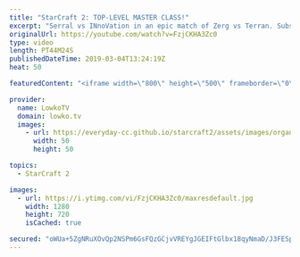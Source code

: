 ```yaml
---
title: "StarCraft 2: TOP-LEVEL MASTER CLASS!"
excerpt: "Serral vs INnoVation in an epic match of Zerg vs Terran. Subscribe for more videos: http://lowko.tv/youtube Insane Protoss macro: https://goo.gl/kYVEow  What a game! INnoVation really shows how to play late game versus an extremely cautious Zerg players. However, Serral is ready to spring the trap. In"
originalUrl: https://youtube.com/watch?v=FzjCKHA3Zc0
type: video
length: PT44M24S
publishedDateTime: 2019-03-04T13:24:19Z
heat: 50

featuredContent: "<iframe width=\"800\" height=\"500\" frameborder=\"0\" src=\"https://www.youtube.com/embed/FzjCKHA3Zc0\" allow=\"accelerometer; autoplay; encrypted-media; gyroscope; picture-in-picture\" allowfullscreen></iframe>"

provider:
  name: LowkoTV
  domain: lowko.tv
  images:
    - url: https://everyday-cc.github.io/starcraft2/assets/images/organizations/lowko.tv-50x50.jpg
      width: 50
      height: 50

topics:
  - StarCraft 2

images:
  - url: https://i.ytimg.com/vi/FzjCKHA3Zc0/maxresdefault.jpg
    width: 1280
    height: 720
    isCached: true

secured: "oWUa+5ZgNRuXOvQp2NSPm6GsFQzGCjvVREYgJGEIFtGlbx18qyNmaD/J3FESpgJqa69tKlX17+asMwcNOIWf249eHKWHIv5jeJnVV67tMHTnonrymWbWLiq1XiD96nfFixho18LcgwGXBn7vYyHMgKmdGDRwFNLx98dEr9+P1hHB5EadT5gl+ekoCrcfpMUlFePyAXJGAE9SLV3kFRK5rX+/rE2u+57hlx7RdHM+LB+xPaYEi3XPmolQRedZjbwLnj+LA5DJUe04yLyfRmFmGoPm8Zd3D14YA42a6X+TX/Z6o2dM8jwZqBaG1ttHc3RDaW42FkZNeOUmmqpobae/OWpk3APnTTot1gxoSnO6sVE6HMhfzM1oofHpp1lYSFxOS0MLbL8eGLLmHFYzcNEsIHreiU3he6553rsoKsuBknrgld1oZ0nrri/qDOQ1Fr7U;mpMaYdo2aqGetQ9ZVoWXwA=="
---
```


